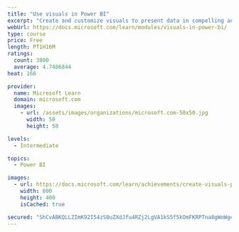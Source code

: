```yaml
---
title: "Use visuals in Power BI"
excerpt: "Create and customize visuals to present data in compelling and insightful ways."
webUrl: https://docs.microsoft.com/learn/modules/visuals-in-power-bi/
type: course
price: Free
length: PT1H16M
ratings:
  count: 3800
  average: 4.7486844
heat: 166

provider:
  name: Microsoft Learn
  domain: microsoft.com
  images:
    - url: /assets/images/organizations/microsoft.com-50x50.jpg
      width: 50
      height: 50

levels:
  - Intermediate

topics:
  - Power BI

images:
  - url: https://docs.microsoft.com/learn/achievements/create-visuals-power-bi-desktop-social.png
    width: 800
    height: 400
    isCached: true

secured: "ShCvABKQLLZImK92I54zS0uZXdJfu4RZj2LgVA1kS5f5kOmFKRPTna8gWoWgewujt5KBgCeF8hJ5L6/K7w6EvWRkiRSYHCI2yF3PhWWVIXSC5+41coOxr6htzfVW7l0/ELN4dgS8grVYvRk3rrpLgXZIFKgsFBqjHWCXrc62bh7auilz/WbZ1NjR7cnPZWv46FDX19QYtjkOaCwje+gQ+P6FyytHfqTXD6GH5IPug9gLm9argwOC92wtRDMLXcNb+QoqHLemPFy/7qJjOCiQu2LHhy7c7WZe/A0FmIRMfRMa9xIF7Z/NYZDWxq/zLkDsuthc0LYafQe/C9GcSgcTkaWJJ/bxqE8bG7rGP0kk/cQiRCPXjAR+tekIyOM7OKPSxS4hncK+dCZhX6si0qxFMQedaUvDghzUcbZi/MzShHY=;pIo1gtEH+QycYPA/N6vZZA=="
---
```


